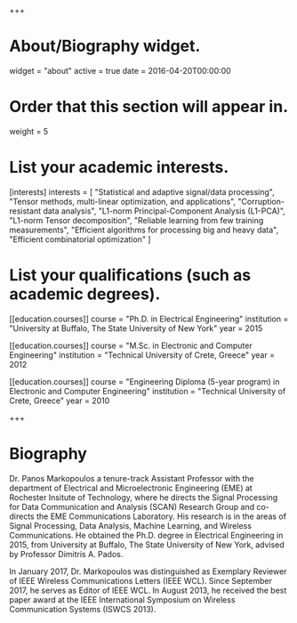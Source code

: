 +++
# About/Biography widget.
widget = "about"
active = true
date = 2016-04-20T00:00:00

# Order that this section will appear in.
weight = 5

# List your academic interests.
[interests]
  interests = [
"Statistical and adaptive signal/data processing",
"Tensor methods, multi-linear optimization, and applications",
"Corruption-resistant data analysis",
"L1-norm Principal-Component Analysis (L1-PCA)",
"L1-norm Tensor decomposition",
"Reliable learning from few training measurements",
"Efficient algorithms for processing big and heavy data",
"Efficient combinatorial optimization"
  ]
  

# List your qualifications (such as academic degrees).
[[education.courses]]
  course = "Ph.D. in Electrical Engineering"
  institution = "University at Buffalo, The State University of New York"
  year = 2015

[[education.courses]]
  course = "M.Sc. in Electronic and Computer Engineering"
  institution = "Technical University of Crete, Greece"
  year = 2012

[[education.courses]]
  course = "Engineering Diploma (5-year program) in Electronic and Computer Engineering"
  institution = "Technical University of Crete, Greece"
  year = 2010
 
+++

# Biography

Dr. Panos Markopoulos a tenure-track Assistant Professor with the department of Electrical and Microelectronic Engineering (EME) at Rochester Insitute of Technology, where he directs the Signal Processing for Data Communication and Analysis (SCAN) Research Group and co-directs the EME Communications Laboratory. His research is in the areas of Signal Processing, Data Analysis, Machine Learning, and Wireless Communications. He obtained the Ph.D. degree in Electrical Engineering in 2015, from University at Buffalo, The State University of New York, advised by Professor Dimitris A. Pados.

In January 2017, Dr. Markopoulos was distinguished as Exemplary Reviewer of IEEE Wireless Communications Letters (IEEE WCL). Since September 2017, he serves as Editor of IEEE WCL. In August 2013, he received the best paper award at the IEEE International Symposium on Wireless Communication Systems (ISWCS 2013).
